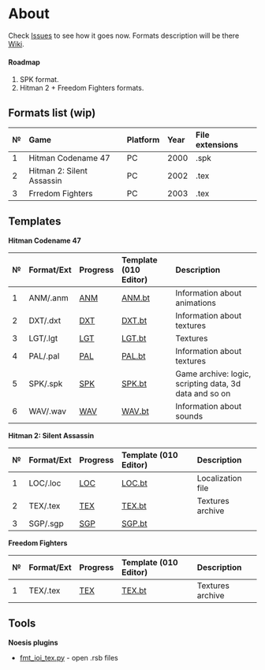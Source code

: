 # About

Check [Issues](https://github.com/AlexKimov/hitman-file-formats/issues) to see how it goes now. Formats description will be there [Wiki](https://github.com/AlexKimov/hitman-file-formats/wiki).

#### Roadmap
1. SPK format.
2. Hitman 2 + Freedom Fighters formats. 

## Formats list (wip)

| №     | Game | Platform | Year | File extensions |
| :--- | :-- | :------ | :------ | :------ | 
| 1 | Hitman Codename 47 | PC | 2000 | .spk | 
| 2 | Hitman 2: Silent Assassin | PC | 2002 | .tex |
| 3 | Frredom Fighters | PC | 2003 | .tex | 

## Templates

**Hitman Codename 47**

| № | Format/Ext | Progress   | Template (010 Editor) |  Description   |
| :-- | :------- | :-- | :-- | :-- |
| 1   | ANM/.anm |  [ANM](https://github.com/AlexKimov/hitman-file-formats/issues/2)    | [ANM.bt](https://github.com/AlexKimov/hitman-file-formats/blob/master/templates/ANM.bt)    | Information about animations | 
| 2   | DXT/.dxt |  [DXT](https://github.com/AlexKimov/hitman-file-formats/issues/3)   | [DXT.bt](https://github.com/AlexKimov/hitman-file-formats/blob/master/templates/DXT.bt)    | Information about textures   | 
| 3   | LGT/.lgt | [LGT](https://github.com/AlexKimov/hitman-file-formats/issues/1)   | [LGT.bt](https://github.com/AlexKimov/hitman-file-formats/blob/master/templates/LGT.bt)    | Textures    | 
| 4   | PAL/.pal |  [PAL](https://github.com/AlexKimov/hitman-file-formats/issues/4)    | [PAL.bt](https://github.com/AlexKimov/hitman-file-formats/blob/master/templates/PAL.bt)    | Information about textures    | 
| 5   | SPK/.spk |  [SPK](https://github.com/AlexKimov/hitman-file-formats/issues/6)    | [SPK.bt](https://github.com/AlexKimov/hitman-file-formats/blob/master/templates/SPK.bt)    | Game archive: logic, scripting data, 3d data and so on    | 
| 6   | WAV/.wav |  [WAV](https://github.com/AlexKimov/hitman-file-formats/issues/5)    | [WAV.bt](https://github.com/AlexKimov/hitman-file-formats/blob/master/templates/WAV.bt)    | Information about sounds    | 

**Hitman 2: Silent Assassin**

| № | Format/Ext | Progress   | Template (010 Editor) |  Description   |
| :-- | :------- | :-- | :-- | :-- |
| 1   | LOC/.loc |  [LOC](https://github.com/AlexKimov/hitman-file-formats/issues/7)    | [LOC.bt](https://github.com/AlexKimov/hitman-file-formats/blob/master/templates/LOC.bt)    | Localization file | 
| 2   | TEX/.tex |  [TEX](https://github.com/AlexKimov/hitman-file-formats/issues/8)    | [TEX.bt](https://github.com/AlexKimov/hitman-file-formats/blob/master/templates/TEX.bt)    | Textures archive | 
| 3   | SGP/.sgp |  [SGP](https://github.com/AlexKimov/hitman-file-formats/issues/9)    | [SGP.bt](https://github.com/AlexKimov/hitman-file-formats/blob/master/templates/SGP.bt)    |  | 

**Freedom Fighters**

| № | Format/Ext | Progress   | Template (010 Editor) |  Description   |
| :-- | :------- | :-- | :-- | :-- |
| 1 | TEX/.tex |  [TEX](https://github.com/AlexKimov/hitman-file-formats/issues/8)    | [TEX.bt](https://github.com/AlexKimov/hitman-file-formats/blob/master/templates/TEX.bt)    | Textures archive |

## Tools

**Noesis plugins**

* [fmt_ioi_tex.py](https://github.com/AlexKimov/hitman-file-formats/blob/master/tools/scripts/noesis/fmt_ioi_tex.py) - open .rsb files


